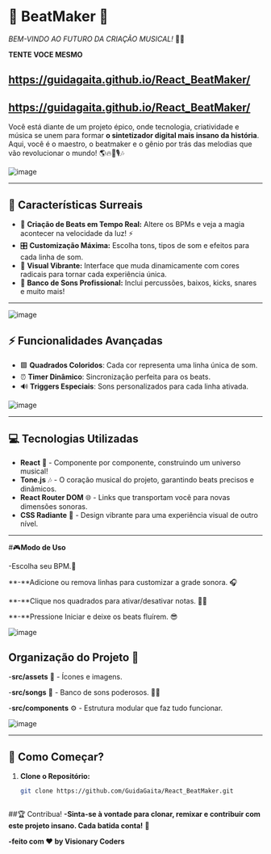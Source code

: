 

# 🎵 **BeatMaker** 🎵   
_BEM-VINDO AO FUTURO DA CRIAÇÃO MUSICAL!_ 🎸✨

**TENTE VOCE MESMO**
## https://guidagaita.github.io/React_BeatMaker/ 
## https://guidagaita.github.io/React_BeatMaker/

Você está diante de um projeto épico, onde tecnologia, criatividade e música se unem para formar **o sintetizador digital mais insano da história**. Aqui, você é o maestro, o beatmaker e o gênio por trás das melodias que vão revolucionar o mundo! 🌎🔥🎹🎙️🎶

![image](https://github.com/user-attachments/assets/65ce28d9-6c41-4cd3-b56f-79848fcc35e3)

---

## 🌟 **Características Surreais**
- 🎹 **Criação de Beats em Tempo Real:** Altere os BPMs e veja a magia acontecer na velocidade da luz! ⚡  
- 🎛️ **Customização Máxima:** Escolha tons, tipos de som e efeitos para cada linha de som.  
- 🎨 **Visual Vibrante:** Interface que muda dinamicamente com cores radicais para tornar cada experiência única.  
- 🥁 **Banco de Sons Profissional:** Inclui percussões, baixos, kicks, snares e muito mais!  



---
  ![image](https://github.com/user-attachments/assets/48e27877-11af-4b14-8d7d-94e1c0467086)

## **⚡ Funcionalidades Avançadas**
- 🟩 **Quadrados Coloridos**: Cada cor representa uma linha única de som.
- ⏰ **Timer Dinâmico**: Sincronização perfeita para os beats.
- 🔊 **Triggers Especiais**: Sons personalizados para cada linha ativada.

![image](https://github.com/user-attachments/assets/048f3fb0-0efa-4902-a5a3-b1058eeecb9b)

---

## 💻 **Tecnologias Utilizadas**
- **React** 🚀 - Componente por componente, construindo um universo musical!  
- **Tone.js** 🎶 - O coração musical do projeto, garantindo beats precisos e dinâmicos.  
- **React Router DOM** 🌐 - Links que transportam você para novas dimensões sonoras.  
- **CSS Radiante** 🎨 - Design vibrante para uma experiência visual de outro nível.  

---

#🎮**Modo de Uso**

-Escolha seu BPM.🎼

**-**Adicione ou remova linhas para customizar a grade sonora. 🎧

**-**Clique nos quadrados para ativar/desativar notas. 🗿🍷

**-**Pressione Iniciar e deixe os beats fluírem. 😎

![image](https://github.com/user-attachments/assets/0b7c3dd9-fb4d-4cee-8251-0193e1c690c4)



 ## **Organização do Projeto** 📂
 
-**src/assets** 📁 - Ícones e imagens.

-**src/songs** 🎵 - Banco de sons poderosos. 🗿🍷

-**src/components** ⚙️ - Estrutura modular que faz tudo funcionar.

![image](https://github.com/user-attachments/assets/e1bbfde7-e2ca-44ce-aa54-34b9b774947b)


---

## 🚀 **Como Começar?**
1. **Clone o Repositório:**  
   ```bash
   git clone https://github.com/GuidaGaita/React_BeatMaker.git



##🏆 Contribua!
**-Sinta-se à vontade para clonar, remixar e contribuir com este projeto insano. Cada batida conta!** 🤝

**-feito com ❤️ by Visionary Coders**


